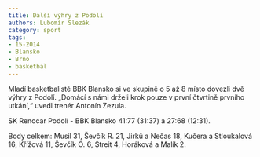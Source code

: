 ```yaml
---
title: Další výhry z Podolí
authors: Lubomír Slezák
category: sport
tags: 
- 15-2014
- Blansko
- Brno
- basketbal
---
```


Mladí basketbalisté BBK Blansko si ve skupině o 5 až 8 místo dovezli dvě výhry z Podolí. „Domácí s námi drželi krok pouze v první čtvrtině prvního utkání,“ uvedl trenér Antonín Zezula.

SK Renocar Podolí - BBK Blansko 41:77 (31:37) a 27:68 (12:31).

Body celkem: Musil 31, Ševčík R. 21, Jirků a Nečas 18, Kučera a Stloukalová 16, Křížová 11, Ševčík O. 6, Streit 4, Horáková a Malík 2.
